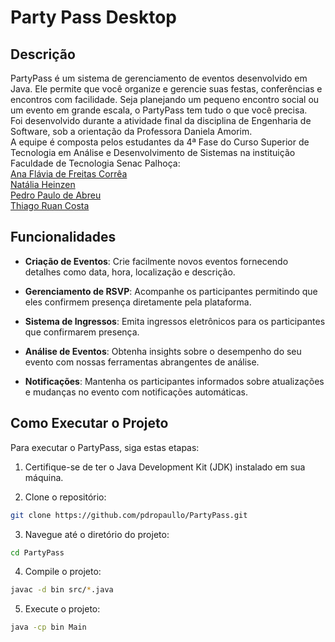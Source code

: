 # Party Pass Desktop

## Descrição

PartyPass é um sistema de gerenciamento de eventos desenvolvido em Java. Ele permite que você organize e gerencie suas festas, conferências e encontros com facilidade. Seja planejando um pequeno encontro social ou um evento em grande escala, o PartyPass tem tudo o que você precisa.  
Foi desenvolvido durante a atividade final da disciplina de Engenharia de Software, sob a orientação da Professora Daniela Amorim.  
A equipe é composta pelos estudantes da 4ª Fase do Curso Superior de Tecnologia em Análise e Desenvolvimento de Sistemas na instituição Faculdade de Tecnologia Senac Palhoça:  
[Ana Flávia de Freitas Corrêa](https://github.com/AnaFlaviaCorrea)  
[Natália Heinzen](https://github.com/natalia-hnzn)  
[Pedro Paulo de Abreu](https://github.com/pdropaullo)  
[Thiago Ruan Costa](https://github.com/Thiagor34) 

## Funcionalidades

- **Criação de Eventos**: Crie facilmente novos eventos fornecendo detalhes como data, hora, localização e descrição.

- **Gerenciamento de RSVP**: Acompanhe os participantes permitindo que eles confirmem presença diretamente pela plataforma.

- **Sistema de Ingressos**: Emita ingressos eletrônicos para os participantes que confirmarem presença.

- **Análise de Eventos**: Obtenha insights sobre o desempenho do seu evento com nossas ferramentas abrangentes de análise.

- **Notificações**: Mantenha os participantes informados sobre atualizações e mudanças no evento com notificações automáticas.

## Como Executar o Projeto

Para executar o PartyPass, siga estas etapas:

1. Certifique-se de ter o Java Development Kit (JDK) instalado em sua máquina.

2. Clone o repositório:
```bash
git clone https://github.com/pdropaullo/PartyPass.git
```
3. Navegue até o diretório do projeto:
```bash
cd PartyPass
```
4. Compile o projeto:
```bash
javac -d bin src/*.java
```
5. Execute o projeto:
```bash
java -cp bin Main
```
